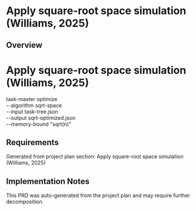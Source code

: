 # Apply square-root space simulation (Williams, 2025)

## Overview

# Apply square-root space simulation (Williams, 2025)
task-master optimize \
    --algorithm sqrt-space \
    --input task-tree.json \
    --output sqrt-optimized.json \
    --memory-bound "sqrt(n)"

## Requirements

Generated from project plan section: Apply square-root space simulation (Williams, 2025)

## Implementation Notes

This PRD was auto-generated from the project plan and may require further decomposition.

